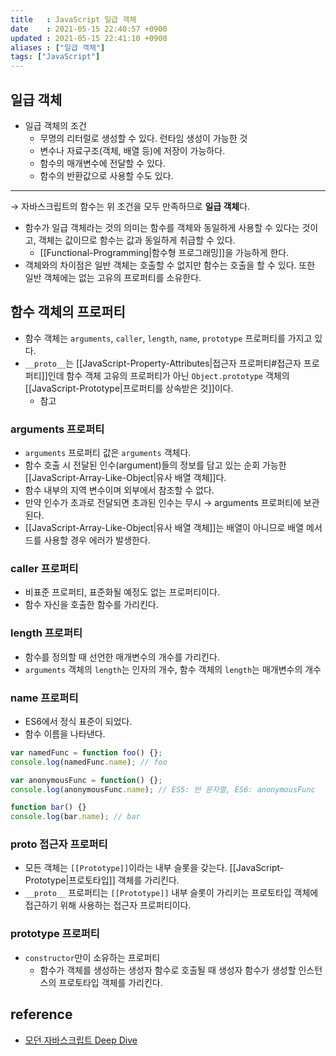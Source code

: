 ```yaml
---
title   : JavaScript 일급 객체
date    : 2021-05-15 22:40:57 +0900
updated : 2021-05-15 22:41:10 +0900
aliases : ["일급 객체"]
tags: ["JavaScript"]
---
```

## 일급 객체
- 일급 객체의 조건 
	- 무명의 리터럴로 생성할 수 있다. 런타임 생성이 가능한 것 
	- 변수나 자료구조(객체, 배열 등)에 저장이 가능하다.
	- 함수의 매개변수에 전달할 수 있다.
	- 함수의 반환값으로 사용할 수도 있다. 
---
→ 자바스크립트의 함수는 위 조건을 모두 만족하므로 **일급 객체**다.  
- 함수가 일급 객체라는 것의 의미는 함수를 객체와 동일하게 사용할 수 있다는 것이고, 객체는 값이므로 함수는 값과 동일하게 취급할 수 있다. 
	- [[Functional-Programming|함수형 프로그래밍]]을 가능하게 한다. 
- 객체와의 차이점은 일반 객체는 호출할 수 없지만 함수는 호출을 할 수 있다. 또한 일반 객체에는 없는 고유의 프로퍼티를 소유한다.  


## 함수 객체의 프로퍼티  
- 함수 객체는 `arguments`, `caller`, `length`, `name`, `prototype` 프로퍼티를 가지고 있다.
- `__proto__`는 [[JavaScript-Property-Attributes|접근자 프로퍼티#접근자 프로퍼티]]인데 함수 객체 고유의 프로퍼티가 아닌 `Object.prototype` 객체의 [[JavaScript-Prototype|프로퍼티를 상속받은 것]]이다. 
	-  참고  

### arguments 프로퍼티 
- `arguments` 프로퍼티 값은 `arguments` 객체다. 
- 함수 호출 시 전달된 인수(argument)들의 정보를 담고 있는 순회 가능한 [[JavaScript-Array-Like-Object|유사 배열 객체]]다.  
- 함수 내부의 지역 변수이며 외부에서 참조할 수 없다. 
- 만약 인수가 초과로 전달되면 초과된 인수는 무시 → arguments 프로퍼티에 보관된다. 
- [[JavaScript-Array-Like-Object|유사 배열 객체]]는 배열이 아니므로 배열 메서드를 사용할 경우 에러가 발생한다. 

### caller 프로퍼티
- 비표준 프로퍼티, 표준화될 예정도 없는 프로퍼티이다. 
- 함수 자신을 호출한 함수를 가리킨다. 


### length 프로퍼티
- 함수를 정의할 때 선언한 매개변수의 개수를 가리킨다.  
- `arguments` 객체의 `length`는 인자의 개수, 함수 객체의 `length`는 매개변수의 개수 

### name 프로퍼티
- ES6에서 정식 표준이 되었다. 
- 함수 이름을 나타낸다. 
```javascript
var namedFunc = function foo() {};
console.log(namedFunc.name); // foo

var anonymousFunc = function() {};
console.log(anonymousFunc.name); // ES5: 빈 문자열, ES6: anonymousFunc

function bar() {}
console.log(bar.name); // bar 
```

### __proto__ 접근자 프로퍼티 
- 모든 객체는 `[[Prototype]]`이라는 내부 슬롯을 갖는다. [[JavaScript-Prototype|프로토타입]] 객체를 가리킨다. 
- `__proto__` 프로퍼티는 `[[Prototype]]` 내부 슬롯이 가리키는 프로토타입 객체에 접근하기 위해 사용하는 접근자 프로퍼티이다.  

### prototype 프로퍼티
- `constructor`만이 소유하는 프로퍼티 
	- 함수가 객체를 생성하는 생성자 함수로 호출될 때 생성자 함수가 생성할 인스턴스의 프로토타입 객체를 가리킨다.  

## reference  
- [모던 자바스크립트 Deep Dive](http://www.kyobobook.co.kr/product/detailViewKor.laf?ejkGb=KOR&mallGb=KOR&barcode=9791158392239&orderClick=LEa&Kc=)



